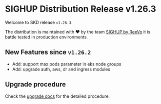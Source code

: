 # SIGHUP Distribution Release v1.26.3

Welcome to SKD release `v1.26.3`.

The distribution is maintained with ❤️ by the team [SIGHUP by ReeVo](https://sighup.io/) it is battle tested in production environments.

## New Features since `v1.26.2`

- Add: support max pods parameter in eks node groups
- Add: upgrade auth, aws, dr and ingress modules

## Upgrade procedure

Check the [upgrade docs](https://github.com/sighupio/furyctl/tree/main/docs/upgrades/kfd/README.md) for the detailed procedure.
